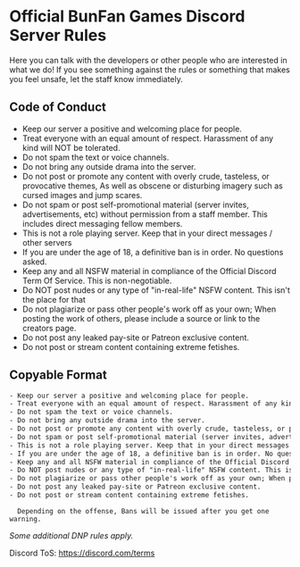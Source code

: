 # Official BunFan Games Discord Server Rules

Here you can talk with the developers or other people who are interested in what we do!
If you see something against the rules or something that makes you feel unsafe, let the staff know immediately.

## Code of Conduct

- Keep our server a positive and welcoming place for people.
- Treat everyone with an equal amount of respect. Harassment of any kind will NOT be tolerated.
- Do not spam the text or voice channels.
- Do not bring any outside drama into the server.
- Do not post or promote any content with overly crude, tasteless, or provocative themes, As well as obscene or disturbing imagery such as cursed images and jump scares.
- Do not spam or post self-promotional material (server invites, advertisements, etc) without permission from a staff member. This includes direct messaging fellow members.
- This is not a role playing server. Keep that in your direct messages / other servers
- If you are under the age of 18, a definitive ban is in order. No questions asked.
- Keep any and all NSFW material in compliance of the Official Discord Term Of Service. This is non-negotiable.
- Do NOT post nudes or any type of "in-real-life" NSFW content. This isn't the place for that
- Do not plagiarize or pass other people's work off as your own; When posting the work of others, please include a source or link to the creators page.
- Do not post any leaked pay-site or Patreon exclusive content.
- Do not post or stream content containing extreme fetishes.

## Copyable Format
```txt
- Keep our server a positive and welcoming place for people.
- Treat everyone with an equal amount of respect. Harassment of any kind will NOT be tolerated.
- Do not spam the text or voice channels.
- Do not bring any outside drama into the server.
- Do not post or promote any content with overly crude, tasteless, or provocative themes, As well as obscene or disturbing imagery such as cursed images and jump scares.
- Do not spam or post self-promotional material (server invites, advertisements, etc) without permission from a staff member. This includes direct messaging fellow members.
- This is not a role playing server. Keep that in your direct messages / other servers
- If you are under the age of 18, a definitive ban is in order. No questions asked.
- Keep any and all NSFW material in compliance of the Official Discord Term Of Service. This is non-negotiable.
- Do NOT post nudes or any type of "in-real-life" NSFW content. This isn't the place for that
- Do not plagiarize or pass other people's work off as your own; When posting the work of others, please include a source or link to the creators page.
- Do not post any leaked pay-site or Patreon exclusive content.
- Do not post or stream content containing extreme fetishes.
```

      Depending on the offense, Bans will be issued after you get one warning. 

_Some additional DNP rules apply._

Discord ToS: https://discord.com/terms





